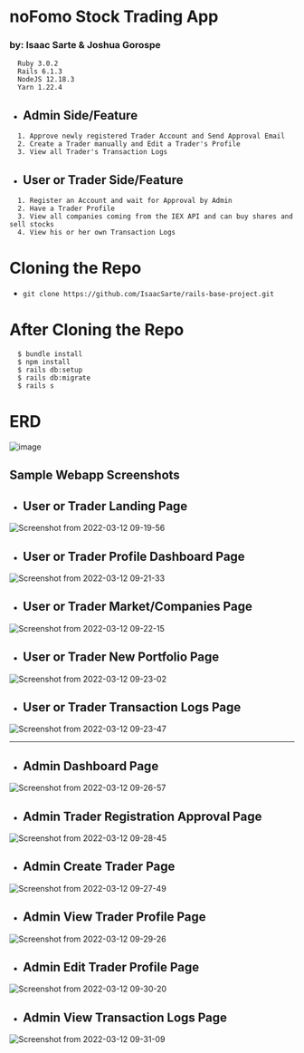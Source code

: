 # noFomo Stock Trading App
### by: Isaac Sarte & Joshua Gorospe

```
  Ruby 3.0.2
  Rails 6.1.3
  NodeJS 12.18.3
  Yarn 1.22.4
```

* ## **Admin Side/Feature**

```
  1. Approve newly registered Trader Account and Send Approval Email
  2. Create a Trader manually and Edit a Trader's Profile
  3. View all Trader's Transaction Logs
```

* ## **User or Trader Side/Feature**

```
  1. Register an Account and wait for Approval by Admin
  2. Have a Trader Profile
  3. View all companies coming from the IEX API and can buy shares and sell stocks
  4. View his or her own Transaction Logs
```

# Cloning the Repo

* `git clone https://github.com/IsaacSarte/rails-base-project.git`

# After Cloning the Repo

```
  $ bundle install
  $ npm install
  $ rails db:setup
  $ rails db:migrate
  $ rails s
```

# ERD
![image](https://user-images.githubusercontent.com/82153590/157997736-95a7c6a8-7f68-43cc-a07f-af47f61367b9.png)

## **Sample Webapp Screenshots**

* ## **User or Trader Landing Page**
![Screenshot from 2022-03-12 09-19-56](https://user-images.githubusercontent.com/82153590/157997848-d7a1152c-73f9-4cd9-b0e5-0198bf982728.png)

* ## **User or Trader Profile Dashboard Page**
![Screenshot from 2022-03-12 09-21-33](https://user-images.githubusercontent.com/82153590/157997925-26cd4aa4-3c88-41ac-8ca5-1f4edb7a78ac.png)

* ## **User or Trader Market/Companies Page**
![Screenshot from 2022-03-12 09-22-15](https://user-images.githubusercontent.com/82153590/157997960-ee0db5da-0e4e-4def-b8c3-99c77ef99005.png)

* ## **User or Trader New Portfolio Page**
![Screenshot from 2022-03-12 09-23-02](https://user-images.githubusercontent.com/82153590/157997989-65026ebb-aceb-44b4-94ab-9b6b7507b3c4.png)

* ## **User or Trader Transaction Logs Page**
![Screenshot from 2022-03-12 09-23-47](https://user-images.githubusercontent.com/82153590/157998027-7d79e076-2ef4-4b72-ad8e-b870276e1a40.png)

<hr/>

* ## **Admin Dashboard Page**
![Screenshot from 2022-03-12 09-26-57](https://user-images.githubusercontent.com/82153590/157998141-1fe915a2-53e3-462b-aff3-50d032bd397a.png)

* ## **Admin Trader Registration Approval Page**
![Screenshot from 2022-03-12 09-28-45](https://user-images.githubusercontent.com/82153590/157998201-a153f4f2-6ad8-4d43-869a-a8c1185105de.png)

* ## **Admin Create Trader Page**
![Screenshot from 2022-03-12 09-27-49](https://user-images.githubusercontent.com/82153590/157998174-ce57fac7-a5b6-4fab-979b-89b5a71e20e3.png)

* ## **Admin View Trader Profile Page**
![Screenshot from 2022-03-12 09-29-26](https://user-images.githubusercontent.com/82153590/157998232-4b2c74e1-cf4c-472d-b359-18f50f815c20.png)

* ## **Admin Edit Trader Profile Page**
![Screenshot from 2022-03-12 09-30-20](https://user-images.githubusercontent.com/82153590/157998261-6c5798e3-232e-46f8-bbc0-656bba7bb0c2.png)

* ## **Admin View Transaction Logs Page**
![Screenshot from 2022-03-12 09-31-09](https://user-images.githubusercontent.com/82153590/157998295-ce3ce466-82c5-4a8b-92ff-744a62f5a8f4.png)

